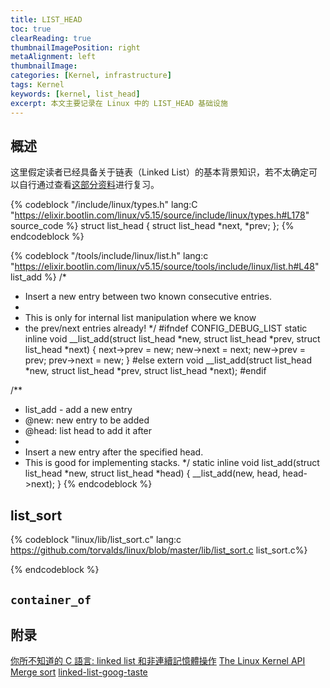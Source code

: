 ```yaml
---
title: LIST_HEAD
toc: true
clearReading: true
thumbnailImagePosition: right
metaAlignment: left
thumbnailImage:
categories: [Kernel, infrastructure]
tags: Kernel
keywords: [kernel, list_head]
excerpt: 本文主要记录在 Linux 中的 LIST_HEAD 基础设施
---
```


## 概述

这里假定读者已经具备关于链表（Linked List）的基本背景知识，若不太确定可以自行通过查看[这部分资料](https://www.andrew.cmu.edu/course/15-121/lectures/Linked%20Lists/linked%20lists.html)进行复习。

<!-- prettier-ignore-start -->
{% codeblock "/include/linux/types.h"  lang:C "https://elixir.bootlin.com/linux/v5.15/source/include/linux/types.h#L178" source_code %}
struct list_head {
    struct list_head *next, *prev;
};
{% endcodeblock %}
<!-- prettier-ignore-end -->

<!-- prettier-ignore-start -->
{% codeblock  "/tools/include/linux/list.h" lang:c  "https://elixir.bootlin.com/linux/v5.15/source/tools/include/linux/list.h#L48" list_add %}
/*
 * Insert a new entry between two known consecutive entries.
 *
 * This is only for internal list manipulation where we know
 * the prev/next entries already!
 */
#ifndef CONFIG_DEBUG_LIST
static inline void __list_add(struct list_head *new,
			      struct list_head *prev,
			      struct list_head *next)
{
	next->prev = new;
	new->next = next;
	new->prev = prev;
	prev->next = new;
}
#else
extern void __list_add(struct list_head *new,
			      struct list_head *prev,
			      struct list_head *next);
#endif

/**
 * list_add - add a new entry
 * @new: new entry to be added
 * @head: list head to add it after
 *
 * Insert a new entry after the specified head.
 * This is good for implementing stacks.
 */
static inline void list_add(struct list_head *new, struct list_head *head)
{
	__list_add(new, head, head->next);
}
{% endcodeblock %}

<!-- prettier-ignore-end -->

## list_sort

<!-- prettier-ignore-start -->
{% codeblock "linux/lib/list_sort.c" lang:c  https://github.com/torvalds/linux/blob/master/lib/list_sort.c list_sort.c%}

{% endcodeblock %}
<!-- prettier-ignore-end -->

## `container_of`

## 附录

[你所不知道的 C 語言: linked list 和非連續記憶體操作](https://www.youtube.com/watch?v=pTcRq__iKzI)
[The Linux Kernel API](https://www.kernel.org/doc/html/latest/core-api/kernel-api.html)
[Merge sort](https://en.wikipedia.org/wiki/Merge_sort)
[linked-list-goog-taste](https://github.com/felipec/linked-list-good-taste)
